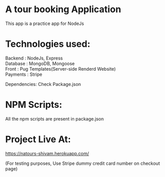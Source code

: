 # A tour booking Application

This app is a practice app for NodeJs

# Technologies used:

Backend : NodeJs, Express<br/>Database : MongoDB, Mongoose<br/>Front : Pug Templates(Server-side Renderd Website)<br/>
Payments : Stripe

Dependencies: Check Package.json

# NPM Scripts:

All the npm scripts are present in package.json

# Project Live At:

<https://natours-shivam.herokuapp.com/>

(For testing purposes, Use Stripe dummy credit card number on checkout page)
